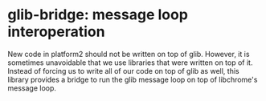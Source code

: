 # glib-bridge: message loop interoperation

New code in platform2 should not be written on top of glib. However, it
is sometimes unavoidable that we use libraries that were written on top
of it. Instead of forcing us to write all of our code on top of glib as
well, this library provides a bridge to run the glib message loop on top
of libchrome's message loop.
